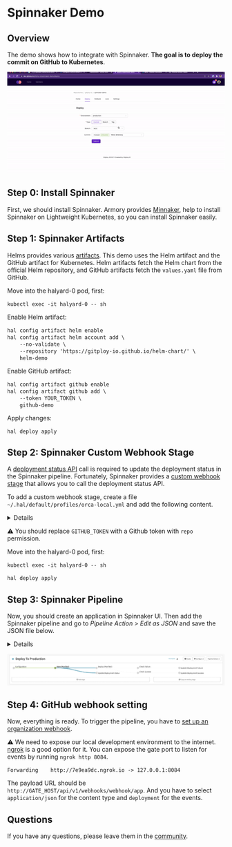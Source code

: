 # Spinnaker Demo


## Overview

The demo shows how to integrate with Spinnaker. **The goal is to deploy the commit on GitHub to Kubernetes**.

![Demo](./docs/images/demo.gif)

## Step 0: Install Spinnaker

First, we should install Spinnaker. Armory provides [Minnaker](https://docs.armory.io/armory-enterprise/installation/minnaker/), help to install Spinnaker on Lightweight Kubernetes, so you can install Spinnaker easily. 

## Step 1: Spinnaker Artifacts

Helms provides various [artifacts](https://spinnaker.io/docs/reference/ref-artifacts/). This demo uses the Helm artifact and the GitHub artifact for Kubernetes. Helm artifacts fetch the Helm chart from the official Helm repository, and GitHub artifacts fetch the `values.yaml` file from GitHub.

Move into the halyard-0 pod, first:

```shell
kubectl exec -it halyard-0 -- sh
```

Enable Helm artifact:

```shell
hal config artifact helm enable
hal config artifact helm account add \
    --no-validate \
    --repository 'https://gitploy-io.github.io/helm-chart/' \
    helm-demo
```

Enable GitHub artifact:

```shell
hal config artifact github enable
hal config artifact github add \
    --token YOUR_TOKEN \
    github-demo
```

Apply changes:

```shell
hal deploy apply
```

## Step 2: Spinnaker Custom Webhook Stage

A [deployment status API](https://docs.github.com/en/rest/deployments/statuses#create-a-deployment-status) call is required to update the deployment status in the Spinnaker pipeline. Fortunately, Spinnaker provides a [custom webhook stage](https://spinnaker.io/docs/guides/operator/custom-webhook-stages/) that allows you to call the deployment status API.

To add a custom webhook stage, create a file `~/.hal/default/profiles/orca-local.yml` and add the following content.

<details>

```yaml
webhook:
  preconfigured:
    - label: Update Deployment status
      type: updateDeploymentStatus
      enabled: true
      description: Update the deployment status.
      method: POST
      url: https://api.github.com/repos/${ parameterValues['owner'] }/${ parameterValues['repo'] }/deployments/${ parameterValues['deployment_id'] }/statuses
      customHeaders:
        # GitHub token
        Authorization:
          - token GITHUB_TOKEN
        Content-Type:
          - application/json
      payload: |-
        {
          "description": "${parameterValues['description']}",
          "state": "${parameterValues['state']}",
          "log_url": "http://localhost:9000/#/applications/${execution.application}/executions/details/${execution.id}"
        }
      parameters:
        - label: GitHub Owner
          name: owner
          type: string
        - label: GitHub Repo
          name: repo
          type: string
        - lable: Deployment ID
          name: deployment_id
          type: string
        - label: Description
          name: description
          type: string
        - label: State
          name: state
          type: string
          description: The state can be one of "queued", "in_progress", "success", "failure"
```

</details>

:warning: You should replace `GITHUB_TOKEN` with a Github token with `repo` permission.

Move into the halyard-0 pod, first:

```shell
kubectl exec -it halyard-0 -- sh
```

```shell
hal deploy apply
```

## Step 3: Spinnaker Pipeline

Now, you should create an application in Spinnaker UI. Then add the Spinnaker pipeline and go to *Pipeline Action > Edit as JSON* and save the JSON file below. 

<details>

```json
{
  "appConfig": {},
  "application": "demo",
  "id": "e2e887f0-96cc-485a-9699-4414b96ac1a6",
  "index": 0,
  "keepWaitingPipelines": false,
  "lastModifiedBy": "anonymous",
  "limitConcurrent": true,
  "name": "Deploy to dev",
  "parameterConfig": [],
  "spelEvaluator": "v3",
  "stages": [
   {
    "account": "spinnaker",
    "cloudProvider": "kubernetes",
    "completeOtherBranchesThenFail": false,
    "continuePipeline": true,
    "failPipeline": false,
    "manifestArtifactId": "50d838f7-54b7-4aaf-b922-d0b84e6b43a1",
    "manifests": [],
    "moniker": {
     "app": "demo"
    },
    "name": "Deploy (Manifest)",
    "refId": "2",
    "requisiteStageRefIds": [
     "7"
    ],
    "skipExpressionEvaluation": false,
    "source": "artifact",
    "stageTimeoutMs": 60000,
    "trafficManagement": {
     "enabled": false,
     "options": {
      "enableTraffic": false,
      "services": []
     }
    },
    "type": "deployManifest"
   },
   {
    "completeOtherBranchesThenFail": false,
    "continuePipeline": false,
    "failPipeline": true,
    "name": "Check Success",
    "preconditions": [
     {
      "context": {
       "stageName": "Deploy (Manifest)",
       "stageStatus": "SUCCEEDED"
      },
      "failPipeline": false,
      "type": "stageStatus"
     }
    ],
    "refId": "3",
    "requisiteStageRefIds": [
     "2"
    ],
    "type": "checkPreconditions"
   },
   {
    "name": "Check Failure",
    "preconditions": [
     {
      "context": {
       "stageName": "Deploy (Manifest)",
       "stageStatus": "FAILED_CONTINUE"
      },
      "failPipeline": false,
      "type": "stageStatus"
     }
    ],
    "refId": "4",
    "requisiteStageRefIds": [
     "2"
    ],
    "type": "checkPreconditions"
   },
   {
    "alias": "preconfiguredWebhook",
    "name": "Update Deployment Success",
    "parameterValues": {
     "deployment_id": "${ trigger['payload']['deployment']['id'] }",
     "description": "Finish to deploy successfully",
     "owner": "gitploy-io",
     "repo": "spinnaker-demo",
     "state": "success"
    },
    "refId": "5",
    "requisiteStageRefIds": [
     "3"
    ],
    "statusUrlResolution": "getMethod",
    "type": "updateDeploymentStatus"
   },
   {
    "alias": "preconfiguredWebhook",
    "name": "Update Deployment Failure",
    "parameterValues": {
     "deployment_id": "${ trigger['payload']['deployment']['id'] }",
     "description": "Failed to deploy",
     "owner": "gitploy-io",
     "repo": "spinnaker-demo",
     "state": "failure"
    },
    "refId": "6",
    "requisiteStageRefIds": [
     "4"
    ],
    "statusUrlResolution": "getMethod",
    "type": "updateDeploymentStatus"
   },
   {
    "expectedArtifacts": [
     {
      "defaultArtifact": {
       "customKind": true,
       "id": "dd7f632c-7eb5-4ad9-af54-43e77af986de"
      },
      "displayName": "Artifact",
      "id": "50d838f7-54b7-4aaf-b922-d0b84e6b43a1",
      "matchArtifact": {
       "artifactAccount": "embedded-artifact",
       "customKind": false,
       "id": "852d0c38-abe6-470c-9c1b-b0cdaae1334f",
       "name": "artifact",
       "type": "embedded/base64"
      },
      "useDefaultArtifact": false,
      "usePriorArtifact": false
     }
    ],
    "inputArtifacts": [
     {
      "account": "helm-demo",
      "artifact": {
       "artifactAccount": "helm-demo",
       "id": "b50903e0-a991-4661-b129-4a6f727e3b16",
       "name": "spinnaker-demo",
       "type": "helm/chart",
       "version": "0.1.0"
      }
     },
     {
      "account": "github-demo",
      "artifact": {
       "artifactAccount": "github-demo",
       "id": "2ed72052-54dd-4053-9ac4-ef037d6c5175",
       "name": "release/values.yaml",
       "reference": "https://api.github.com/repos/gitploy-io/spinnaker-demo/contents/release/values.dev.yaml",
       "type": "github/file",
       "version": "${ trigger['payload']['deployment']['sha']  }"
      }
     }
    ],
    "name": "Bake (Manifest)",
    "namespace": "default",
    "outputName": "spinnaker-demo",
    "overrides": {
     "tag": "${ trigger['payload']['deployment']['sha']  }"
    },
    "refId": "7",
    "requisiteStageRefIds": [],
    "templateRenderer": "HELM3",
    "type": "bakeManifest"
   },
   {
    "alias": "preconfiguredWebhook",
    "name": "Update Deployment status",
    "parameterValues": {
     "deployment_id": "${ trigger['payload']['deployment']['id'] }",
     "description": "Spinnaker starts to deploy",
     "owner": "gitploy-io",
     "repo": "spinnaker-demo",
     "state": "in_progress"
    },
    "refId": "8",
    "requisiteStageRefIds": [
     "7"
    ],
    "statusUrlResolution": "getMethod",
    "type": "updateDeploymentStatus"
   }
  ],
  "triggers": [
   {
    "enabled": true,
    "payloadConstraints": {
     "deployment.environment": "dev",
     "repository.full_name": "gitploy-io/spinnaker-demo"
    },
    "source": "app",
    "type": "webhook"
   }
  ],
  "updateTs": "1640829328000"
}
```

</details>

![Pipeline Template](./docs/images/pipeline.png)

## Step 4: GitHub webhook setting

Now, everything is ready. To trigger the pipeline, you have to [set up an organization webhook](https://docs.github.com/en/developers/webhooks-and-events/webhooks/creating-webhooks). 

:warning: We need to expose our local development environment to the internet. [ngrok](https://ngrok.com/download) is a good option for it. You can expose the gate port to listen for events by running `ngrok http 8084`.

```shell
Forwarding    http://7e9ea9dc.ngrok.io -> 127.0.0.1:8084
```

The payload URL should be `http://GATE_HOST/api/v1/webhooks/webhook/app`. And you have to select `application/json` for the content type and `deployment` for the events.

## Questions
If you have any questions, please leave them in the [community](https://github.com/gitploy-io/gitploy/discussions).
